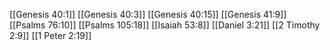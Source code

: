 [[Genesis 40:1]]
[[Genesis 40:3]]
[[Genesis 40:15]]
[[Genesis 41:9]]
[[Psalms 76:10]]
[[Psalms 105:18]]
[[Isaiah 53:8]]
[[Daniel 3:21]]
[[2 Timothy 2:9]]
[[1 Peter 2:19]]
